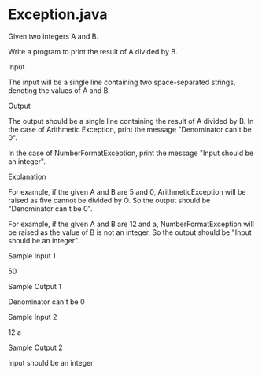 # Exception.java

Given two integers A and B.

Write a program to print the result of A divided by B.

Input

The input will be a single line containing two space-separated strings, denoting the values of A and B.

Output

The output should be a single line containing the result of A divided by B. In the case of Arithmetic Exception, print the message "Denominator can't be 0".

In the case of NumberFormatException, print the message "Input should be an integer".

Explanation

For example, if the given A and B are 5 and 0, ArithmeticException will be raised as five cannot be divided by O. So the output should be "Denominator can't be 0".

For example, if the given A and B are 12 and a, NumberFormatException will be raised as the value of B is not an integer. So the output should be "Input should be an integer".

Sample Input 1

50

Sample Output 1

Denominator can't be 0

Sample Input 2

12 a

Sample Output 2

Input should be an integer
